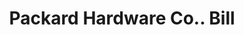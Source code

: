 ---
doi: 10.7916/D8BG414P
date_other: '1900'
date_other_textual: 1900-1909
form: printed ephemera
genre:
- Invoices
name:
- Packard Hardware Co.
object_in_context_url: https://biggert.cul.columbia.edu/items/view/ave_biggert_01370
subject_hierarchical_geographic:
- Greenville, Pennsylvania, United States
subject_name:
- Packard Hardware Co.
title: Packard Hardware Co.. Bill
sort_title: Packard Hardware Co.. Bill
call_number: ave_biggert_01370
coordinates:
- 41.405,-80.38666666666667
pid: ave_biggert_01370
identifiers: ave_biggert_01370
thumbnail: https://derivativo-3.library.columbia.edu/iiif/2/ldpd:344567/full/!256,256/0/native.jpg
permalink: "/biggert/ave_biggert_01370/"
layout: iiif-image-page
---